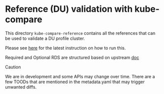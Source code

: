 # Reference (DU) validation with kube-compare

This directory `kube-compare-reference` contains all the references that can be used to validate a DU profile cluster. 

Please see [here](https://github.com/openshift/kube-compare/blob/main/docs/image-build.md) for the latest instruction on how to run this.

Required and Optional RDS are structured based on upstream [doc](https://docs.openshift.com/container-platform-telco/4.15/telco_ref_design_specs/ran/telco-ran-ref-du-crs.html#day-2-operators-crs_ran-ref-design-crs)

> [!CAUTION]
> We are in development and some APIs may change over time. There are a few TOODs that are mentioned in the metadata.yaml that may trigger unwanted diffs.
